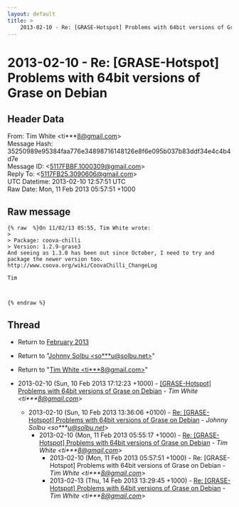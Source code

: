 ```yaml
---
layout: default
title: >
    2013-02-10 - Re: [GRASE-Hotspot] Problems with 64bit versions of Grase on Debian
---
```


# 2013-02-10 - Re: [GRASE-Hotspot] Problems with 64bit versions of Grase on Debian

## Header Data

From: Tim White \<ti***8@gmail.com\><br>
Message Hash: 35250989e95384faa776e34898716148126e8f6e095b037b83ddf34e4c4b4d7e<br>
Message ID: \<5117FBBF.1000309@gmail.com\><br>
Reply To: \<5117FB25.3090606@gmail.com\><br>
UTC Datetime: 2013-02-10 12:57:51 UTC<br>
Raw Date: Mon, 11 Feb 2013 05:57:51 +1000<br>

## Raw message

```
{% raw  %}On 11/02/13 05:55, Tim White wrote:
>
> Package: coova-chilli
> Version: 1.2.9-grase3
And seeing as 1.3.0 has been out since October, I need to try and 
package the newer version too.
http://www.coova.org/wiki/CoovaChilli_ChangeLog

Tim



{% endraw %}
```

## Thread

+ Return to [February 2013](/archive/2013/02)

+ Return to "[Johnny Solbu <so***u<span>@</span>solbu.net>](/authors/so___u_at_solbu_net)"
+ Return to "[Tim White <ti***8<span>@</span>gmail.com>](/authors/ti___8_at_gmail_com)"

+ 2013-02-10 (Sun, 10 Feb 2013 17:12:23 +1000) - [[GRASE-Hotspot] Problems with 64bit versions of Grase on Debian](/archive/2013/02/68840ec44e511387185e7a4b6556483302cf21f2947e7215e1aba679b32c47f4) - _Tim White \<ti***8@gmail.com\>_
  + 2013-02-10 (Sun, 10 Feb 2013 13:36:06 +0100) - [Re: [GRASE-Hotspot] Problems with 64bit versions of Grase on Debian](/archive/2013/02/5eca2de3426c6239ce4817b4553e19cd6b566e62876bdbf6740a9570c7747203) - _Johnny Solbu \<so***u@solbu.net\>_
    + 2013-02-10 (Mon, 11 Feb 2013 05:55:17 +1000) - [Re: [GRASE-Hotspot] Problems with 64bit versions of Grase on Debian](/archive/2013/02/efc67b19b5e2d35be9e75b2d81036fb0b2cca60d020e578d937a5e6d2ded76b3) - _Tim White \<ti***8@gmail.com\>_
      + 2013-02-10 (Mon, 11 Feb 2013 05:57:51 +1000) - Re: [GRASE-Hotspot] Problems with 64bit versions of Grase on Debian - _Tim White \<ti***8@gmail.com\>_
      + 2013-02-13 (Thu, 14 Feb 2013 13:29:45 +1000) - [Re: [GRASE-Hotspot] Problems with 64bit versions of Grase on Debian](/archive/2013/02/e6f946b082336b8485efa2b7f780db093557183d34a31055ebdb1134a306d244) - _Tim White \<ti***8@gmail.com\>_

